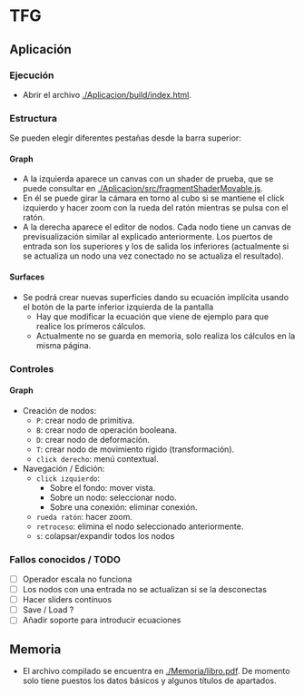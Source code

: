 # TFG

## Aplicación

### Ejecución

- Abrir el archivo [./Aplicacion/build/index.html](./Aplicacion/build/index.html).

### Estructura
Se pueden elegir diferentes pestañas desde la barra superior:
#### Graph
- A la izquierda aparece un canvas con un shader de prueba, que se puede consultar en [./Aplicacion/src/fragmentShaderMovable.js](./Aplicacion/src/fragmentShaderMovable.js). 
- En él se puede girar la cámara en torno al cubo si se mantiene el click izquierdo y hacer zoom con la rueda del ratón mientras se pulsa con el ratón.
- A la derecha aparece el editor de nodos. Cada nodo tiene un canvas de previsualización similar al explicado anteriormente. Los puertos de entrada son los superiores y los de salida los inferiores (actualmente si se actualiza un nodo una vez conectado no se actualiza el resultado).

#### Surfaces
- Se podrá crear nuevas superficies dando su ecuación implícita usando el botón de la parte inferior izquierda de la pantalla 
  - Hay que modificar la ecuación que viene de ejemplo para que realice los primeros cálculos.
  - Actualmente no se guarda en memoria, solo realiza los cálculos en la misma página.

### Controles

#### Graph
- Creación de nodos:
  - `P`: crear nodo de primitiva.
  - `B`: crear nodo de operación booleana.
  - `D`: crear nodo de deformación.
  - `T`: crear nodo de movimiento rígido (transformación).
  - `click derecho`:  menú contextual.
- Navegación / Edición:
  - `click izquierdo`: 
    - Sobre el fondo: mover vista.
    - Sobre un nodo: seleccionar nodo.
    - Sobre una conexión: eliminar conexión.
  - `rueda ratón`: hacer zoom.
  - `retroceso`: elimina el nodo seleccionado anteriormente.
  - `s`: colapsar/expandir todos los nodos

### Fallos conocidos / TODO

- [ ] Operador escala no funciona
- [ ] Los nodos con una entrada no se actualizan si se la desconectas
- [ ] Hacer sliders continuos
- [ ] Save / Load ?
- [ ] Añadir soporte para introducir ecuaciones

## Memoria
- El archivo compilado se encuentra en [./Memoria/libro.pdf](./Memoria/libro.pdf). De momento solo tiene puestos los datos básicos y algunos títulos de apartados.

